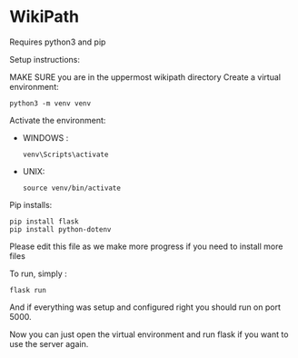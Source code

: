 # WikiPath

Requires python3 and pip

Setup instructions:

MAKE SURE you are in the uppermost wikipath directory
Create a virtual environment:

```
python3 -m venv venv
```

Activate the environment:

- WINDOWS :

  ```
  venv\Scripts\activate
  ```

- UNIX:
  ```
  source venv/bin/activate
  ```

Pip installs:

```
pip install flask
pip install python-dotenv
```

Please edit this file as we make more progress if you need to install more files

To run, simply :

```
flask run
```

And if everything was setup and configured right you should run on port 5000.

Now you can just open the virtual environment and run flask if you want to use the server again.
